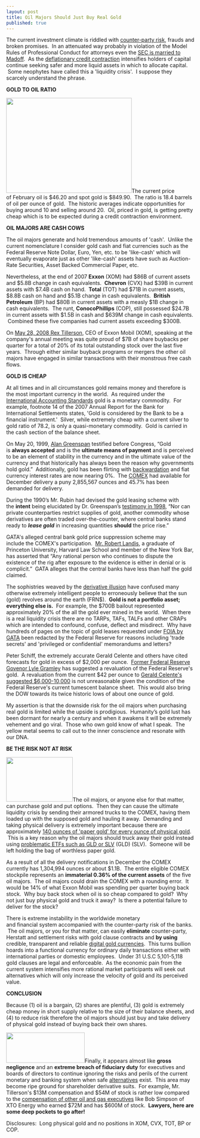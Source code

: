 ```yaml
---
layout: post
title: Oil Majors Should Just Buy Real Gold
published: true
---
```

<p>The current investment climate is riddled with <a href="http://www.runtogold.com/2008/06/counter-party-risk/" target="_blank">counter-party risk</a>, frauds and broken promises.  In an attenuated way probably in violation of the Model Rules of Professional Conduct for attorneys even the <a href="http://abcnews.go.com/Blotter/WallStreet/story?id=6471863&amp;page=1" target="_blank">SEC is married to Madoff</a>.  As the <a href="http://www.runtogold.com/2008/02/first-snowfall-of-kondratieff-winter/" target="_blank">deflationary credit contraction</a> intensifies holders of capital continue seeking safer and more liquid assets in which to allocate capital.  Some neophytes have called this a 'liquidity crisis'.  I suppose they scarcely understand the phrase.</p>
<p><strong>GOLD TO OIL RATIO</strong></p>
<p><img class="alignright" title="Gold Oil Ratio Dec 16, 2008" src="{{ site.baseurl }}/images/goldoildec162008.png" alt="" width="336" height="254" />The current price of February oil is $46.20 and spot gold is $849.90.  The ratio is 18.4 barrels of oil per ounce of gold.  The historic averages indicate opportunities for buying around 10 and selling around 20.  Oil, priced in gold, is getting pretty cheap which is to be expected during a credit contraction environment.</p>
<p><strong>OIL MAJORS ARE CASH COWS</strong></p>
<p>The oil majors generate and hold tremendous amounts of 'cash'.  Unlike the current nomenclature I consider gold cash and fiat currencies such as the Federal Reserve Note Dollar, Euro, Yen, etc. to be 'like-cash' which will eventually evaporate just as other 'like-cash' assets have such as Auction-Rate Securities, Asset Backed Commercial Paper, etc.</p>
<p>Nevertheless, at the end of 2007 <strong>Exxon</strong> (XOM) had $86B of current assets and $5.8B change in cash equivalents.  <strong>Chevron</strong> (CVX) had $39B in current assets with $7.4B cash on hand.  <strong>Total</strong> (TOT) had $71B in current assets, $8.8B cash on hand and $5.1B change in cash equivalents.  <strong>British Petroleum</strong> (BP) had $80B in current assets with a measly $1B change in cash equivalents.  The runt, <strong>ConocoPhillips</strong> (COP), still possessed $24.7B in current assets with $1.5B in cash and $639M change in cash equivalents.  Combined these five companies had current assets exceeding $300B.</p>
<p>On <a href="http://www.foxbusiness.com/story/markets/industries/energy/exxon-ceo-touts-share-buybacks/" target="_blank">May 28, 2008 Rex Tillerson</a>, CEO of Exxon Mobil (XOM), speaking at the company's annual meeting was quite proud of $7B of share buybacks per quarter for a total of 20% of its total outstanding stock over the last five years.  Through either similar buyback programs or mergers the other oil majors have engaged in similar transactions with their monstrous free cash flows.</p>
<p><strong>GOLD IS CHEAP</strong></p>
<p>At all times and in all circumstances gold remains money and therefore is the most important currency in the world.  As required under the <a href="http://www.runtogold.com/2008/08/us-dollar-in-hyperinflation/" target="_blank">International Accounting Standards</a> gold is a monetary commodity.  For example, footnote 14 of the 2007 Annual Report for the Bank for International Settlements states, 'Gold is considered by the Bank to be a financial instrument.'  Silver, while extremely cheap with a current silver to gold ratio of 78.2, is only a quasi-monetary commodity.  Gold is carried in the cash section of the balance sheet.</p>
<p>On May 20, 1999, <a href="http://commdocs.house.gov/committees/bank/hba57053.000/hba57053_0f.htm" target="_blank">Alan Greenspan</a> testified before Congress, “Gold is <strong>always accepted</strong> and is the <strong>ultimate means of payment</strong> and is perceived to be an element of stability in the currency and in the ultimate value of the currency and that historically has always been the reason why governments hold gold.”  Additionally, gold has been flirting with <a href="http://www.runtogold.com/2008/12/gold-in-backwardation/" target="_blank">backwardation</a> and fiat currency interest rates are now nearing 0%.  The <a href="http://www.runtogold.com/2008/12/gold-continues-vaporization-of-comex/" target="_blank">COMEX</a> had available for December delivery a puny 2,855,567 ounces and 45.7% has been demanded for delivery.</p>
<p><span>During the 1990’s Mr. Rubin had devised the gold leasing scheme with the <strong>intent</strong> being elucidated by Dr. Greenspan’s <a href="http://www.federalreserve.gov/boarddocs/testimony/1998/19980724.htm" target="_blank">testimony in 1998</a>, “Nor can private counterparties restrict supplies of gold, another commodity whose derivatives are often traded over-the-counter, where central banks stand ready to </span><span><strong><em>lease gold</em></strong></span><span><em> </em>in increasing quantities <strong>should</strong> the price rise.”</span></p>
<p><span>GATA's alleged central bank gold price suppression scheme may include the COMEX's participation.  <a href="http://www.runtogold.com/2005/08/robert-landis-at-goldrush-21-with-gata/" target="_blank">Mr. Robert Landis</a>, a graduate of Princeton University, Harvard Law School and member of the New York Bar, has asserted that “Any rational person who continues to dispute the existence of the rig after exposure to the evidence is either in denial or is complicit.”  GATA alleges that the central banks have less than half the gold claimed.</span></p>
<p><span>The sophistries weaved by the <a href="http://www.runtogold.com/2008/10/derivative-illusion/" target="_blank">derivative illusion</a> have confused many otherwise extremely intelligent people to erroneously believe that the sun (gold) revolves around the earth (FRN$).  <strong>Gold is not a portfolio asset; everything else is.</strong>  For example, the $700B bailout represented approximately 20% of the all the gold ever mined in the world.  When there is a real liquidity crisis there are no TARPs, TAFs, TALFs and other CRAPs which are intended to confound, confuse, deflect and misdirect.  Why have hundreds of pages on the topic of gold leases requested under <a href="http://www.gata.org/node/6242" target="_blank">FOIA by GATA</a> been redacted by the Federal Reserve for reasons including 'trade secrets' and 'privileged or confidential' memorandums and letters?</span></p>
<p><span>Peter Schiff, the extremely accurate Gerald Celente and others have cited forecasts for gold in excess of $2,000 per ounce.  <a href="http://watch.bnn.ca/trading-day/december-2008/trading-day-december-8-2008/#clip119798" target="_blank">Former Federal Reserve Govenor Lyle Gramley</a> has suggested a revaluation of the Federal Reserve's gold.  A revaluation from the current $42 per ounce to <a href="http://www.youtube.com/watch?v=CNercf8k8to" target="_blank">Gerald Celente's suggested $6,000-10,000</a> is not unreasonable given the condition of the Federal Reserve's current tumescent balance sheet.  This would also bring the DOW towards its twice historic lows of about one ounce of gold.</span></p>
<p><span>My assertion is that the downside risk for the oil majors when purchasing real gold is limited while the upside is prodigious.  <strong><span style="font-weight: normal;">Humanity’s gold lust has been dormant for nearly a century and when it awakens it will be extremely vehement and go viral.</span></strong>  Those who own gold know of what I speak.  The yellow metal seems to call out to the inner conscience and resonate with our DNA.</span></p>
<p><span><strong>BE THE RISK NOT AT RISK</strong></span></p>
<p><span><a href="http://www.runtogold.com/goldmoney" target="_blank"><img class="alignright" title="Viamat Truck" src="{{ site.baseurl }}/images/viamattruck.jpg" alt="" width="178" height="119" /></a>The oil majors, or anyone else for that matter, can purchase gold and put options.  Then they can cause the ultimate liquidity crisis by sending their armored trucks to the COMEX, having them loaded up with the supposed gold and hauling it away.  Demanding and taking physical delivery is extremely important because there are approximately <a href="http://www.runtogold.com/2008/09/daily-source-code-792/" target="_blank">140 ounces of 'paper gold' for every ounce of physical gold</a>.  This is a key reason why the oil majors should truck away their gold instead using <a href="http://www.runtogold.com/2008/12/a-problem-with-gld-and-slv-etfs/" target="_blank">problematic ETFs such as GLD or SLV</a> (GLD) (SLV).  Someone will be left holding the bag of worthless paper gold.</span></p>
<p><span>As a result of all the delivery notifications in December the COMEX currently has 1,304,994 ounces or about $1.1B.  The entire eligible COMEX stockpile represents an <strong>immaterial 0.36% of the current assets</strong> of the five oil majors.  The oil majors could drain the COMEX with a rounding error.  It would be 14% of what Exxon Mobil was spending per quarter buying back stock.  Why buy back stock when oil is so cheap compared to gold?  Why not just buy physical gold and truck it away?  Is there a potential failure to deliver for the stock?</span></p>
<p><span>There is extreme instability in the worldwide monetary and financial system accompanied with the counter-party risk of the banks.  The oil majors, or you for that matter, can easily <strong>eliminate</strong> counter-party, Herstatt and settlement risks with gold clause contracts and <strong>by using</strong> credible, transparent and reliable <a href="http://www.runtogold.com/goldmoney/" target="_blank">digital gold currencies</a>.  This turns bullion hoards into a functional currency for ordinary daily transactions either with international parties or domestic employees.  Under 31 U.S.C 5,101-5,118 gold clauses are legal and enforceable.  As the economic pain from the current system intensifies more rational market participants will seek out alternatives which will only increase the velocity of gold and its perceived value.</span></p>
<p><strong>CONCLUSION</strong></p>
<p>Because (1) oil is a bargain, (2) shares are plentiful, (3) gold is extremely cheap money in short supply relative to the size of their balance sheets, and (4) to reduce risk therefore the oil majors should just buy and take delivery of physical gold instead of buying back their own shares.</p>
<p><span><a href="http://www.runtogold.com/goldmoney" target="_blank"><img class="alignright" title="GoldMoney Banner" src="{{ site.baseurl }}/images/gmy19.gif" alt="" width="210" height="81" /></a>Finally, it appears almost like <strong>gross negligence</strong> and an <strong>extreme breach of fiduciary duty</strong> for executives and boards of directors to continue ignoring the risks and perils of the current monetary and banking system when safe <a href="http://www.runtogold.com/goldmoney/" target="_blank">alternatives</a> exist.  This area may become ripe ground for shareholder derivative suits.  For example, Mr. Tillerson's $13M compensation and $54M of stock is rather low compared to the <a href="http://www.forbes.com/lists/2008/12/lead_bestbosses08_CEO-Compensation-Oil-Gas-Operations_9Rank.html" target="_blank">compensation of other oil and gas executives</a> like Bob Simpson of XTO Energy who earned $72M and has $600M of stock.  <strong>Lawyers, h</strong><strong>ere are some deep pockets to go after!</strong></span></p>
<p>Disclosures:  Long physical gold and no positions in XOM, CVX, TOT, BP or COP.</p>
